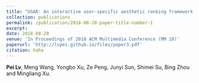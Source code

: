 ```yaml
---
title: "USAR: An interactive user-specific aesthetic ranking framework for images"
collection: publications
permalink: /publication/2018-08-20-paper-title-number-1
excerpt:
date: 2018-08-20
venue: 'In Proceedings of 2018 ACM Multimedia Conference (MM 18)'
paperurl: 'http://lvpei.github.io/files/paper3.pdf'
citation: haha
---
```


**Pei Lv**, Meng Wang, Yongbo Xu, Ze Peng, Junyi Sun, Shimei Su, Bing Zhou and Mingliang Xu.